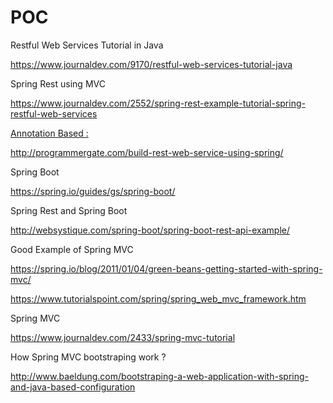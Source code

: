 # POC
Restful Web Services Tutorial in Java 

https://www.journaldev.com/9170/restful-web-services-tutorial-java


Spring Rest using MVC 

https://www.journaldev.com/2552/spring-rest-example-tutorial-spring-restful-web-services

<U>Annotation Based :</U>

http://programmergate.com/build-rest-web-service-using-spring/


Spring Boot 

https://spring.io/guides/gs/spring-boot/

Spring Rest and Spring Boot 

http://websystique.com/spring-boot/spring-boot-rest-api-example/




Good Example of Spring MVC 

https://spring.io/blog/2011/01/04/green-beans-getting-started-with-spring-mvc/


https://www.tutorialspoint.com/spring/spring_web_mvc_framework.htm


Spring MVC

https://www.journaldev.com/2433/spring-mvc-tutorial

How Spring MVC bootstraping work ?

http://www.baeldung.com/bootstraping-a-web-application-with-spring-and-java-based-configuration


